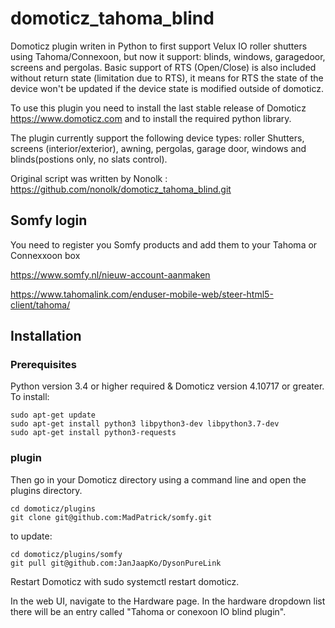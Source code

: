 # domoticz_tahoma_blind
Domoticz plugin writen in Python to first support Velux IO roller shutters using Tahoma/Connexoon, but now it support: blinds, windows, garagedoor, screens and pergolas. Basic support of RTS (Open/Close) is also included without return state (limitation due to RTS), it means for RTS the state of the device won't be updated if the device state is modified outside of domoticz.


To use this plugin you need to install the last stable release of Domoticz https://www.domoticz.com and to install the required python library.

The plugin currently support the following device types: roller Shutters, screens (interior/exterior), awning, pergolas, garage door, windows and blinds(postions only, no slats control).

Original script was written by Nonolk : https://github.com/nonolk/domoticz_tahoma_blind.git



## Somfy login

You need to register you Somfy products and add them to your Tahoma or Connexxoon box


https://www.somfy.nl/nieuw-account-aanmaken

https://www.tahomalink.com/enduser-mobile-web/steer-html5-client/tahoma/




## Installation
### Prerequisites
Python version 3.4 or higher required & Domoticz version 4.10717 or greater. 
To install:
```
sudo apt-get update
sudo apt-get install python3 libpython3-dev libpython3.7-dev
sudo apt-get install python3-requests
```

### plugin
Then go in your Domoticz directory using a command line and open the plugins directory.
```
cd domoticz/plugins
git clone git@github.com:MadPatrick/somfy.git
```
to update:
```
cd domoticz/plugins/somfy
git pull git@github.com:JanJaapKo/DysonPureLink
```

Restart Domoticz with sudo systemctl restart domoticz.

In the web UI, navigate to the Hardware page. In the hardware dropdown list there will be an entry called "Tahoma or conexoon IO blind plugin".
